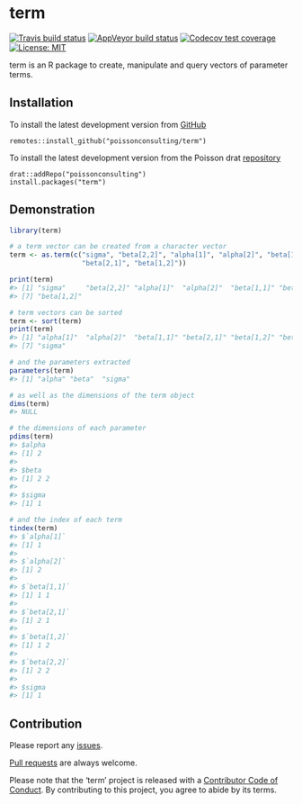 
<!-- README.md is generated from README.Rmd. Please edit that file -->

# term

<!-- badges: start -->

[![Travis build
status](https://travis-ci.com/poissonconsulting/term.svg?branch=master)](https://travis-ci.com/poissonconsulting/term)
[![AppVeyor build
status](https://ci.appveyor.com/api/projects/status/github/poissonconsulting/term?branch=master&svg=true)](https://ci.appveyor.com/project/poissonconsulting/term)
[![Codecov test
coverage](https://codecov.io/gh/poissonconsulting/term/branch/master/graph/badge.svg)](https://codecov.io/gh/poissonconsulting/term?branch=master)
[![License:
MIT](https://img.shields.io/badge/License-MIT-green.svg)](https://opensource.org/licenses/MIT)
<!-- badges: end -->

term is an R package to create, manipulate and query vectors of
parameter terms.

## Installation

To install the latest development version from
[GitHub](https://github.com/poissonconsulting/term)

    remotes::install_github("poissonconsulting/term")

To install the latest development version from the Poisson drat
[repository](https://github.com/poissonconsulting/drat)

    drat::addRepo("poissonconsulting")
    install.packages("term")

## Demonstration

``` r
library(term)

# a term vector can be created from a character vector
term <- as.term(c("sigma", "beta[2,2]", "alpha[1]", "alpha[2]", "beta[1,1]", 
                  "beta[2,1]", "beta[1,2]"))

print(term)
#> [1] "sigma"     "beta[2,2]" "alpha[1]"  "alpha[2]"  "beta[1,1]" "beta[2,1]"
#> [7] "beta[1,2]"

# term vectors can be sorted
term <- sort(term)
print(term)
#> [1] "alpha[1]"  "alpha[2]"  "beta[1,1]" "beta[2,1]" "beta[1,2]" "beta[2,2]"
#> [7] "sigma"

# and the parameters extracted
parameters(term)
#> [1] "alpha" "beta"  "sigma"

# as well as the dimensions of the term object
dims(term)
#> NULL

# the dimensions of each parameter
pdims(term)
#> $alpha
#> [1] 2
#> 
#> $beta
#> [1] 2 2
#> 
#> $sigma
#> [1] 1

# and the index of each term
tindex(term)
#> $`alpha[1]`
#> [1] 1
#> 
#> $`alpha[2]`
#> [1] 2
#> 
#> $`beta[1,1]`
#> [1] 1 1
#> 
#> $`beta[2,1]`
#> [1] 2 1
#> 
#> $`beta[1,2]`
#> [1] 1 2
#> 
#> $`beta[2,2]`
#> [1] 2 2
#> 
#> $sigma
#> [1] 1
```

## Contribution

Please report any
[issues](https://github.com/poissonconsulting/term/issues).

[Pull requests](https://github.com/poissonconsulting/term/pulls) are
always welcome.

Please note that the ‘term’ project is released with a [Contributor Code
of Conduct](CODE_OF_CONDUCT.md). By contributing to this project, you
agree to abide by its terms.
